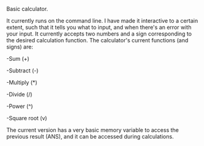 Basic calculator.

It currently runs on the command line. I have made it interactive to a certain extent, such that it tells you what to input, and when there's an error with your input. It currently accepts two numbers and a sign corresponding to the desired calculation function.
The calculator's current functions (and signs) are:

  -Sum (+)
  
  -Subtract (-)
  
  -Multiply (\*)
  
  -Divide (/)
  
  -Power (^)
  
  -Square root (v)
  
  The current version has a very basic memory variable to access the previous result (ANS), and it can be accessed during calculations. 
